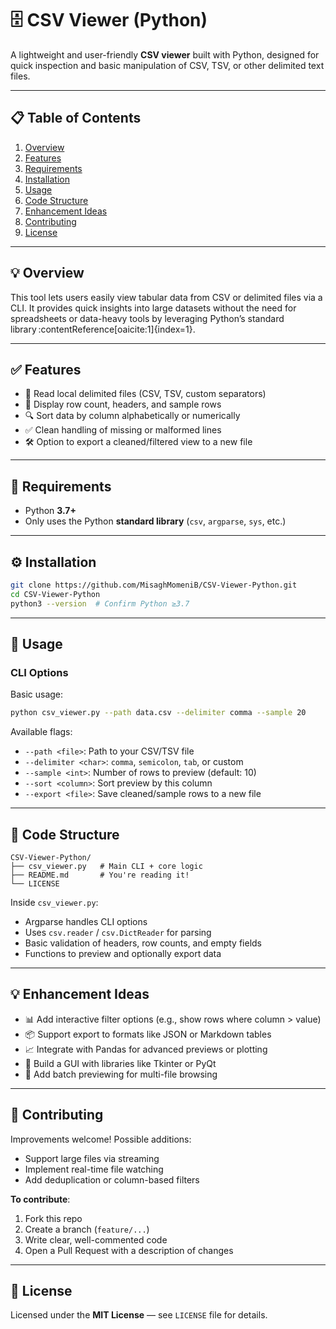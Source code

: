 # 🗄️ CSV Viewer (Python)

A lightweight and user-friendly **CSV viewer** built with Python, designed for quick inspection and basic manipulation of CSV, TSV, or other delimited text files.

---

## 📋 Table of Contents

1. [Overview](#overview)  
2. [Features](#features)  
3. [Requirements](#requirements)  
4. [Installation](#installation)  
5. [Usage](#usage)  
6. [Code Structure](#code-structure)  
7. [Enhancement Ideas](#enhancement-ideas)  
8. [Contributing](#contributing)  
9. [License](#license)

---

## 💡 Overview

This tool lets users easily view tabular data from CSV or delimited files via a CLI. It provides quick insights into large datasets without the need for spreadsheets or data-heavy tools by leveraging Python’s standard library :contentReference[oaicite:1]{index=1}.

---

## ✅ Features

- 📂 Read local delimited files (CSV, TSV, custom separators)  
- 🔢 Display row count, headers, and sample rows  
- 🔍 Sort data by column alphabetically or numerically  
- ✅ Clean handling of missing or malformed lines  
- 🛠️ Option to export a cleaned/filtered view to a new file

---

## 🧾 Requirements

- Python **3.7+**  
- Only uses the Python **standard library** (`csv`, `argparse`, `sys`, etc.)

---

## ⚙️ Installation

```bash
git clone https://github.com/MisaghMomeniB/CSV-Viewer-Python.git
cd CSV-Viewer-Python
python3 --version  # Confirm Python ≥3.7
````

---

## 🚀 Usage

### CLI Options

Basic usage:

```bash
python csv_viewer.py --path data.csv --delimiter comma --sample 20
```

Available flags:

* `--path <file>`: Path to your CSV/TSV file
* `--delimiter <char>`: `comma`, `semicolon`, `tab`, or custom
* `--sample <int>`: Number of rows to preview (default: 10)
* `--sort <column>`: Sort preview by this column
* `--export <file>`: Save cleaned/sample rows to a new file

---

## 📁 Code Structure

```
CSV-Viewer-Python/
├── csv_viewer.py   # Main CLI + core logic
├── README.md       # You're reading it!
└── LICENSE
```

Inside `csv_viewer.py`:

* Argparse handles CLI options
* Uses `csv.reader` / `csv.DictReader` for parsing
* Basic validation of headers, row counts, and empty fields
* Functions to preview and optionally export data

---

## 💡 Enhancement Ideas

* 📊 Add interactive filter options (e.g., show rows where column > value)
* 📦 Support export to formats like JSON or Markdown tables
* 📈 Integrate with Pandas for advanced previews or plotting
* 🧭 Build a GUI with libraries like Tkinter or PyQt
* 🔄 Add batch previewing for multi-file browsing

---

## 🤝 Contributing

Improvements welcome! Possible additions:

* Support large files via streaming
* Implement real-time file watching
* Add deduplication or column-based filters

**To contribute**:

1. Fork this repo
2. Create a branch (`feature/...`)
3. Write clear, well-commented code
4. Open a Pull Request with a description of changes

---

## 📄 License

Licensed under the **MIT License** — see `LICENSE` file for details.
